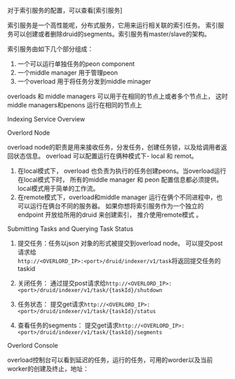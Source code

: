 对于索引服务的配置，可以查看[索引服务]

  


索引服务是一个高性能呢，分布式服务，它用来运行相关联的索引任务。 索引服务可以创建或者删除druid的segments。索引服务有master/slave的架构。

索引服务由如下几个部分组成：

  1. 一个可以运行单独任务的peon component
  2. 一个middle manager 用于管理peon
  3. 一个overload 用于将任务分发到middle minager

overloads 和 middle managers 可以用于在相同的节点上或者多个节点上， 这时middle managers和penons 运行在相同的节点上

  


Indexing Service Overview

  Overlord Node

overload node的职责是用来接收任务，分发任务，创建任务锁，以及给调用者返回状态信息。 overload 可以配置运行在俩种模式下- local 和 remot。 

  1. 在local模式下， overload 也负责为执行的任务创建peons。当overload运行在local模式下时， 所有的middle manager 和 peon 配置信息都必须提供。 local模式用于简单的工作流。
  2. 在remote模式下，overload和middle manager 运行在俩个不同进程中，也可以运行在俩台不同的服务器。 如果你想将索引服务作为一个独立的endpoint 开放给所用的druid 来创建索引， 推介使用remote模式 。

  


Submitting Tasks and Querying Task Status

  1. 提交任务：任务以json 对象的形式被提交到overload node。 可以提交post请求给  
`http://<OVERLORD_IP>:<port>/druid/indexer/v1/task`将返回提交任务的taskid

  2. 关闭任务： 通过提交post请求给`http://<OVERLORD_IP>:<port>/druid/indexer/v1/task/{taskId}/shutdown`
3. 任务状态： 提交get请求`http://<OVERLORD_IP>:<port>/druid/indexer/v1/task/{taskId}/status`
4. 查看任务的segments： 提交get请求`http://<OVERLORD_IP>:<port>/druid/indexer/v1/task/{taskId}/segments`

Overlord Console

overload控制台可以看到延迟的任务，运行的任务，可用的worder以及当前worker的创建及终止，地址：
